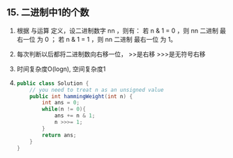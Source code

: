 ## 15. 二进制中1的个数

1. 根据 与运算 定义，设二进制数字 nn ，则有：
	若 n & 1 = 0 ，则 nn 二进制 最右一位 为 0 ；
	若 n & 1 = 1 ，则 nn 二进制 最右一位 为 1。
	
2. 每次判断以后都将二进制数向右移一位， >>是右移 >>>是无符号右移

3. 时间复杂度O(logn), 空间复杂度1

4. ```java
   public class Solution {
       // you need to treat n as an unsigned value
       public int hammingWeight(int n) {
           int ans = 0;
           while(n != 0){
               ans += n & 1;
               n >>>= 1;
           }
           return ans;
       }
   }
   ```

   